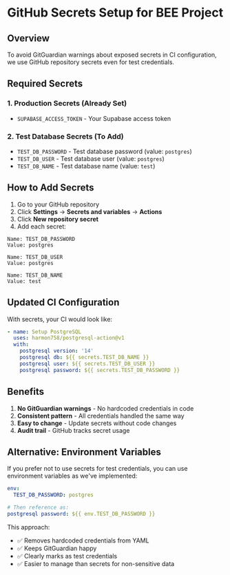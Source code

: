 # GitHub Secrets Setup for BEE Project

## Overview
To avoid GitGuardian warnings about exposed secrets in CI configuration, we use GitHub repository secrets even for test credentials.

## Required Secrets

### 1. Production Secrets (Already Set)
- `SUPABASE_ACCESS_TOKEN` - Your Supabase access token

### 2. Test Database Secrets (To Add)
- `TEST_DB_PASSWORD` - Test database password (value: `postgres`)
- `TEST_DB_USER` - Test database user (value: `postgres`)
- `TEST_DB_NAME` - Test database name (value: `test`)

## How to Add Secrets

1. Go to your GitHub repository
2. Click **Settings** → **Secrets and variables** → **Actions**
3. Click **New repository secret**
4. Add each secret:

```
Name: TEST_DB_PASSWORD
Value: postgres

Name: TEST_DB_USER  
Value: postgres

Name: TEST_DB_NAME
Value: test
```

## Updated CI Configuration

With secrets, your CI would look like:

```yaml
- name: Setup PostgreSQL
  uses: harmon758/postgresql-action@v1
  with:
    postgresql version: '14'
    postgresql db: ${{ secrets.TEST_DB_NAME }}
    postgresql user: ${{ secrets.TEST_DB_USER }}
    postgresql password: ${{ secrets.TEST_DB_PASSWORD }}
```

## Benefits

1. **No GitGuardian warnings** - No hardcoded credentials in code
2. **Consistent pattern** - All credentials handled the same way
3. **Easy to change** - Update secrets without code changes
4. **Audit trail** - GitHub tracks secret usage

## Alternative: Environment Variables

If you prefer not to use secrets for test credentials, you can use environment variables as we've implemented:

```yaml
env:
  TEST_DB_PASSWORD: postgres

# Then reference as:
postgresql password: ${{ env.TEST_DB_PASSWORD }}
```

This approach:
- ✅ Removes hardcoded credentials from YAML
- ✅ Keeps GitGuardian happy
- ✅ Clearly marks as test credentials
- ✅ Easier to manage than secrets for non-sensitive data 